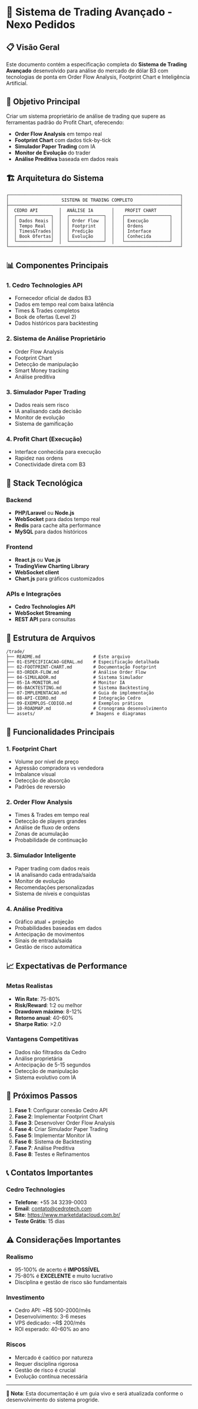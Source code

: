 # 🚀 Sistema de Trading Avançado - Nexo Pedidos

## 📋 Visão Geral

Este documento contém a especificação completa do **Sistema de Trading Avançado** desenvolvido para análise do mercado de dólar B3 com tecnologias de ponta em Order Flow Analysis, Footprint Chart e Inteligência Artificial.

## 🎯 Objetivo Principal

Criar um sistema proprietário de análise de trading que supere as ferramentas padrão do Profit Chart, oferecendo:

- **Order Flow Analysis** em tempo real
- **Footprint Chart** com dados tick-by-tick
- **Simulador Paper Trading** com IA
- **Monitor de Evolução** do trader
- **Análise Preditiva** baseada em dados reais

## 🏗️ Arquitetura do Sistema

```
┌─────────────────────────────────────────────────────────────────┐
│                    SISTEMA DE TRADING COMPLETO                  │
├─────────────────────────────────────────────────────────────────┤
│  CEDRO API        │  ANÁLISE IA       │    PROFIT CHART         │
│  ┌─────────────┐  │  ┌─────────────┐  │   ┌─────────────────┐   │
│  │ Dados Reais │  │  │ Order Flow  │  │   │ Execução        │   │
│  │ Tempo Real  │  │  │ Footprint   │  │   │ Ordens          │   │
│  │ Times&Trades│  │  │ Predição    │  │   │ Interface       │   │
│  │ Book Ofertas│  │  │ Evolução    │  │   │ Conhecida       │   │
│  └─────────────┘  │  └─────────────┘  │   └─────────────────┘   │
└─────────────────────────────────────────────────────────────────┘
```

## 📊 Componentes Principais

### 1. **Cedro Technologies API**
- Fornecedor oficial de dados B3
- Dados em tempo real com baixa latência
- Times & Trades completos
- Book de ofertas (Level 2)
- Dados históricos para backtesting

### 2. **Sistema de Análise Proprietário**
- Order Flow Analysis
- Footprint Chart
- Detecção de manipulação
- Smart Money tracking
- Análise preditiva

### 3. **Simulador Paper Trading**
- Dados reais sem risco
- IA analisando cada decisão
- Monitor de evolução
- Sistema de gamificação

### 4. **Profit Chart (Execução)**
- Interface conhecida para execução
- Rapidez nas ordens
- Conectividade direta com B3

## 🔧 Stack Tecnológica

### **Backend**
- **PHP/Laravel** ou **Node.js**
- **WebSocket** para dados tempo real
- **Redis** para cache alta performance
- **MySQL** para dados históricos

### **Frontend**
- **React.js** ou **Vue.js**
- **TradingView Charting Library**
- **WebSocket client**
- **Chart.js** para gráficos customizados

### **APIs e Integrações**
- **Cedro Technologies API**
- **WebSocket Streaming**
- **REST API** para consultas

## 📁 Estrutura de Arquivos

```
/trade/
├── README.md                    # Este arquivo
├── 01-ESPECIFICACAO-GERAL.md    # Especificação detalhada
├── 02-FOOTPRINT-CHART.md        # Documentação Footprint
├── 03-ORDER-FLOW.md             # Análise Order Flow
├── 04-SIMULADOR.md              # Sistema Simulador
├── 05-IA-MONITOR.md             # Monitor IA
├── 06-BACKTESTING.md            # Sistema Backtesting
├── 07-IMPLEMENTACAO.md          # Guia de implementação
├── 08-API-CEDRO.md              # Integração Cedro
├── 09-EXEMPLOS-CODIGO.md        # Exemplos práticos
├── 10-ROADMAP.md                # Cronograma desenvolvimento
└── assets/                     # Imagens e diagramas
```

## 🎯 Funcionalidades Principais

### **1. Footprint Chart**
- Volume por nível de preço
- Agressão compradora vs vendedora
- Imbalance visual
- Detecção de absorção
- Padrões de reversão

### **2. Order Flow Analysis**
- Times & Trades em tempo real
- Detecção de players grandes
- Análise de fluxo de ordens
- Zonas de acumulação
- Probabilidade de continuação

### **3. Simulador Inteligente**
- Paper trading com dados reais
- IA analisando cada entrada/saída
- Monitor de evolução
- Recomendações personalizadas
- Sistema de níveis e conquistas

### **4. Análise Preditiva**
- Gráfico atual + projeção
- Probabilidades baseadas em dados
- Antecipação de movimentos
- Sinais de entrada/saída
- Gestão de risco automática

## 📈 Expectativas de Performance

### **Metas Realistas**
- **Win Rate**: 75-80%
- **Risk/Reward**: 1:2 ou melhor
- **Drawdown máximo**: 8-12%
- **Retorno anual**: 40-60%
- **Sharpe Ratio**: >2.0

### **Vantagens Competitivas**
- Dados não filtrados da Cedro
- Análise proprietária
- Antecipação de 5-15 segundos
- Detecção de manipulação
- Sistema evolutivo com IA

## 🚀 Próximos Passos

1. **Fase 1**: Configurar conexão Cedro API
2. **Fase 2**: Implementar Footprint Chart
3. **Fase 3**: Desenvolver Order Flow Analysis
4. **Fase 4**: Criar Simulador Paper Trading
5. **Fase 5**: Implementar Monitor IA
6. **Fase 6**: Sistema de Backtesting
7. **Fase 7**: Análise Preditiva
8. **Fase 8**: Testes e Refinamentos

## 📞 Contatos Importantes

### **Cedro Technologies**
- **Telefone**: +55 34 3239-0003
- **Email**: contato@cedrotech.com
- **Site**: https://www.marketdatacloud.com.br/
- **Teste Grátis**: 15 dias

## ⚠️ Considerações Importantes

### **Realismo**
- 95-100% de acerto é **IMPOSSÍVEL**
- 75-80% é **EXCELENTE** e muito lucrativo
- Disciplina e gestão de risco são fundamentais

### **Investimento**
- Cedro API: ~R$ 500-2000/mês
- Desenvolvimento: 3-6 meses
- VPS dedicado: ~R$ 200/mês
- ROI esperado: 40-60% ao ano

### **Riscos**
- Mercado é caótico por natureza
- Requer disciplina rigorosa
- Gestão de risco é crucial
- Evolução contínua necessária

---

**📝 Nota**: Esta documentação é um guia vivo e será atualizada conforme o desenvolvimento do sistema progride.
